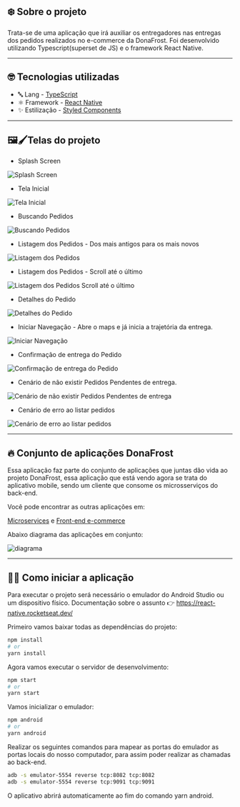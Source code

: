 ## ❄️ Sobre o projeto

Trata-se de uma aplicação que irá auxiliar os entregadores nas entregas dos pedidos realizados no e-commerce da DonaFrost. Foi desenvolvido utilizando Typescript(superset de JS) e o framework React Native.

---

## 🤓 Tecnologias utilizadas

* 🔤 Lang - [TypeScript](https://www.typescriptlang.org/)
* ⚛️ Framework - [React Native](https://reactnative.dev/)
* ✨ Estilização - [Styled Components](https://styled-components.com/)

---

## 🖼🖌Telas do projeto

* Splash Screen

![Splash Screen](https://user-images.githubusercontent.com/61207420/151669818-68921974-3729-481a-bd09-95d5740d0f47.png)


* Tela Inicial

![Tela Inicial](https://user-images.githubusercontent.com/61207420/151669925-f784ef62-f105-4786-87b1-bd84aae2aebf.png)

* Buscando Pedidos

![Buscando Pedidos](https://user-images.githubusercontent.com/61207420/151669871-9777e60d-1159-4933-98d1-f44799e9449d.png)

* Listagem dos Pedidos - Dos mais antigos para os mais novos

![Listagem dos Pedidos](https://user-images.githubusercontent.com/61207420/151670615-3fd84375-135d-49c7-ba74-a2ba3dddb44d.png)

* Listagem dos Pedidos - Scroll até o último

![Listagem dos Pedidos Scroll até o último](https://user-images.githubusercontent.com/61207420/151670706-020acbdf-3b3a-40ed-bde9-16cdb6880065.png)

* Detalhes do Pedido

![Detalhes do Pedido](https://user-images.githubusercontent.com/61207420/151670776-4d8331aa-3c42-4ca0-adbc-8f88bde7c040.png)

* Iniciar Navegação - Abre o maps e já inicia a trajetória da entrega.

![Iniciar Navegação](https://user-images.githubusercontent.com/61207420/151670868-3dfb56d1-9872-4a23-9d37-dcec0f76dbed.png)

* Confirmação de entrega do Pedido

![Confirmação de entrega do Pedido](https://user-images.githubusercontent.com/61207420/151670989-cc902f35-ced1-4b90-9353-adccf0dee41f.png)

* Cenário de não existir Pedidos Pendentes de entrega.

![Cenário de não existir Pedidos Pendentes de entrega](https://user-images.githubusercontent.com/61207420/151671038-c3a73808-03f3-46cb-985b-373b149233b5.png)

* Cenário de erro ao listar pedidos

![Cenário de erro ao listar pedidos](https://user-images.githubusercontent.com/61207420/151671086-33e7e2d3-7462-4af2-b48f-57af1121838e.png)

---

## 🔥 Conjunto de aplicações DonaFrost

Essa aplicação faz parte do conjunto de aplicações que juntas dão vida ao projeto DonaFrost, essa aplicação que está vendo agora se trata do aplicativo mobile, sendo um cliente que consome os microsserviços do back-end.

Você pode encontrar as outras aplicações em:

[Microservices](https://github.com/Sandrolaxx/dfmicroservices) e [Front-end e-commerce](https://github.com/Sandrolaxx/frostNext)

Abaixo diagrama das aplicações em conjunto: 

![diagrama](https://user-images.githubusercontent.com/61207420/150238760-bbf5ac95-a4ab-4443-b431-28e6f7c25e77.png)

---

## 🧑‍💻 Como iniciar a aplicação

Para executar o projeto será necessário o emulador do Android Studio ou um dispositivo físico. Documentação sobre o assunto 👉 https://react-native.rocketseat.dev/

Primeiro vamos baixar todas as dependências do projeto:

```bash
npm install
# or
yarn install
```

Agora vamos executar o servidor de desenvolvimento:

```bash
npm start
# or
yarn start
```

Vamos inicializar o emulador:

```bash
npm android
# or
yarn android 
```
Realizar os seguintes comandos para mapear as portas do emulador as portas locais do nosso computador, para assim poder realizar as chamadas ao back-end.

```bash
adb -s emulator-5554 reverse tcp:8082 tcp:8082
adb -s emulator-5554 reverse tcp:9091 tcp:9091
```

O aplicativo abrirá automaticamente ao fim do comando yarn android.
